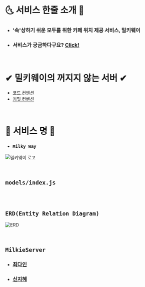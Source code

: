 # 🌜 서비스 한줄 소개 🌟

- ### '속'상하기 쉬운 모두를 위한 카페 위치 제공 서비스, 밀키웨이
- ### 서비스가 궁금하다구요? [Click!](https://www.notion.so/MILKY-s_-ce4054f1e58f4a13ae9993b4ed9a28df)

<br>

# ✔ 밀키웨이의 꺼지지 않는 서버 ✔

- [코드 컨벤션](https://www.notion.so/coding-convention-30c0d782d6514786b9614a923023a609)
- [커밋 컨벤션](https://www.notion.so/commit-convention-4fe2f1344a444f838baeae80796fd795)

<br>

# 🌌 서비스 명 🌌

- ### `Milky Way`

![밀키웨이 로고](https://user-images.githubusercontent.com/68318945/103261167-cc5d4300-49e3-11eb-9fee-278ae7f086a1.png)

<br>

## `models/index.js`

```javascript

```

<br>

## `ERD(Entity Relation Diagram)`
![ERD](https://user-images.githubusercontent.com/68318945/103414991-9bd3ff80-4bc3-11eb-9b58-9c3106734752.png)


<br>

## `MilkieServer`

- ### [최다인](https://github.com/Chedda98)
- ### [신지혜](https://github.com/NewWisdom)

